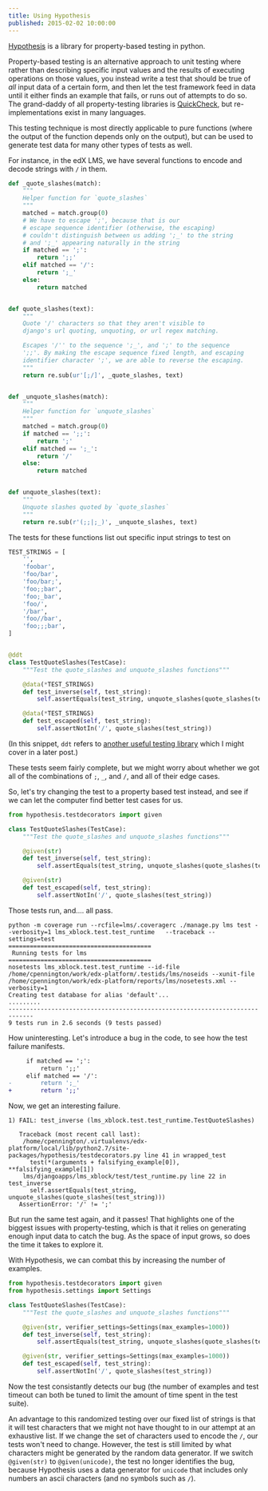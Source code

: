 ```yaml
---
title: Using Hypothesis
published: 2015-02-02 10:00:00
---
```


[Hypothesis][] is a library for
property-based testing in python.

Property-based testing is an alternative approach to unit testing
where rather than describing specific input values and the results
of executing operations on those values, you instead write a test
that should be true of *all* input data of a certain form, and then
let the test framework feed in data until it either finds an example
that fails, or runs out of attempts to do so. The grand-daddy of all
property-testing libraries is [QuickCheck][], but re-implementations
exist in many languages.

<!--more-->

This testing technique is most directly applicable to pure functions
(where the output of the function depends only on the output), but
can be used to generate test data for many other types of tests as well.

For instance, in the edX LMS, we have several functions to encode and
decode strings with `/` in them.

~~~ python
def _quote_slashes(match):
    """
    Helper function for `quote_slashes`
    """
    matched = match.group(0)
    # We have to escape ';', because that is our
    # escape sequence identifier (otherwise, the escaping)
    # couldn't distinguish between us adding ';_' to the string
    # and ';_' appearing naturally in the string
    if matched == ';':
        return ';;'
    elif matched == '/':
        return ';_'
    else:
        return matched


def quote_slashes(text):
    """
    Quote '/' characters so that they aren't visible to
    django's url quoting, unquoting, or url regex matching.

    Escapes '/'' to the sequence ';_', and ';' to the sequence
    ';;'. By making the escape sequence fixed length, and escaping
    identifier character ';', we are able to reverse the escaping.
    """
    return re.sub(ur'[;/]', _quote_slashes, text)


def _unquote_slashes(match):
    """
    Helper function for `unquote_slashes`
    """
    matched = match.group(0)
    if matched == ';;':
        return ';'
    elif matched == ';_':
        return '/'
    else:
        return matched


def unquote_slashes(text):
    """
    Unquote slashes quoted by `quote_slashes`
    """
    return re.sub(r'(;;|;_)', _unquote_slashes, text)
~~~

The tests for these functions list out specific input strings
to test on

~~~ python
TEST_STRINGS = [
    '',
    'foobar',
    'foo/bar',
    'foo/bar;',
    'foo;;bar',
    'foo;_bar',
    'foo/',
    '/bar',
    'foo//bar',
    'foo;;;bar',
]


@ddt
class TestQuoteSlashes(TestCase):
    """Test the quote_slashes and unquote_slashes functions"""

    @data(*TEST_STRINGS)
    def test_inverse(self, test_string):
        self.assertEquals(test_string, unquote_slashes(quote_slashes(test_string)))

    @data(*TEST_STRINGS)
    def test_escaped(self, test_string):
        self.assertNotIn('/', quote_slashes(test_string))
~~~

(In this snippet, `ddt` refers to [another useful testing library][ddt] which I might
cover in a later post.)

These tests seem fairly complete, but we might worry about whether we got all
of the combinations of `;`, `_`, and `/`, and all of their edge cases.

So, let's try changing the test to a property based test instead, and see
if we can let the computer find better test cases for us.

~~~ python
from hypothesis.testdecorators import given

class TestQuoteSlashes(TestCase):
    """Test the quote_slashes and unquote_slashes functions"""

    @given(str)
    def test_inverse(self, test_string):
        self.assertEquals(test_string, unquote_slashes(quote_slashes(test_string)))

    @given(str)
    def test_escaped(self, test_string):
        self.assertNotIn('/', quote_slashes(test_string))
~~~

Those tests run, and.... all pass.

~~~
python -m coverage run --rcfile=lms/.coveragerc ./manage.py lms test --verbosity=1 lms_xblock.test.test_runtime   --traceback --settings=test
========================================
 Running tests for lms
========================================
nosetests lms_xblock.test.test_runtime --id-file /home/cpennington/work/edx-platform/.testids/lms/noseids --xunit-file /home/cpennington/work/edx-platform/reports/lms/nosetests.xml --verbosity=1
Creating test database for alias 'default'...
.........
-----------------------------------------------------------------------------
9 tests run in 2.6 seconds (9 tests passed)
~~~

How uninteresting. Let's introduce a bug in the code, to see how the test failure manifests.

~~~ diff
     if matched == ';':
         return ';;'
     elif matched == '/':
-        return ';_'
+        return ';;'
~~~

Now, we get an interesting failure.

~~~
1) FAIL: test_inverse (lms_xblock.test.test_runtime.TestQuoteSlashes)

   Traceback (most recent call last):
    /home/cpennington/.virtualenvs/edx-platform/local/lib/python2.7/site-packages/hypothesis/testdecorators.py line 41 in wrapped_test
      test(*(arguments + falsifying_example[0]), **falsifying_example[1])
    lms/djangoapps/lms_xblock/test/test_runtime.py line 22 in test_inverse
      self.assertEquals(test_string, unquote_slashes(quote_slashes(test_string)))
   AssertionError: '/' != ';'
~~~

But run the same test again, and it passes! That highlights one of the biggest issues with
property-testing, which is that it relies on generating enough input data to catch the bug.
As the space of input grows, so does the time it takes to explore it.

With Hypothesis, we can combat this by increasing the number of examples.

~~~ python
from hypothesis.testdecorators import given
from hypothesis.settings import Settings

class TestQuoteSlashes(TestCase):
    """Test the quote_slashes and unquote_slashes functions"""

    @given(str, verifier_settings=Settings(max_examples=1000))
    def test_inverse(self, test_string):
        self.assertEquals(test_string, unquote_slashes(quote_slashes(test_string)))

    @given(str, verifier_settings=Settings(max_examples=1000))
    def test_escaped(self, test_string):
        self.assertNotIn('/', quote_slashes(test_string))
~~~

Now the test consistantly detects our bug (the number of examples and test timeout can both
be tuned to limit the amount of time spent in the test suite).

An advantage to this randomized testing over our fixed list of strings is that it will test
characters that we might not have thought to in our attempt at an exhaustive list. If we change
the set of characters used to encode the `/`, our tests won't need to change. However, the test
is still limited by what characters might be generated by the random data generator. If we
switch `@given(str)` to `@given(unicode)`, the test no longer identifies the bug, because
Hypothesis uses a data generator for `unicode` that includes only numbers an ascii characters (and
no symbols such as `/`).

[Hypothesis]: https://github.com/DRMacIver/hypothesis
[QuickCheck]: https://hackage.haskell.org/package/QuickCheck
[ddt]: http://ddt.readthedocs.org/en/latest/